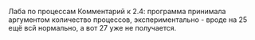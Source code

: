 Лаба по процессам
Комментарий к 2.4: программа принимала аргументом количество процессов, экспериментально - вроде на 25 ещё всй нормально, а вот 27 уже не получается.
